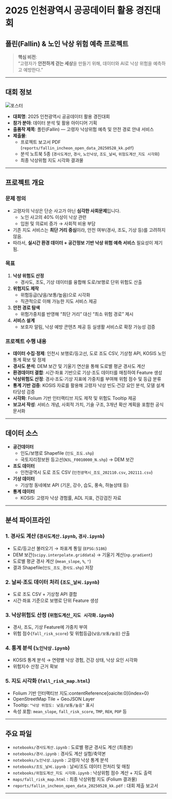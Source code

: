 # 2025 인천광역시 공공데이터 활용 경진대회
## 폴린(Fallin) & 노인 낙상 위험 예측 프로젝트
> **핵심 비전**:  
> “고령자가 **안전하게 걷는 세상**을 만들기 위해, 데이터와 AI로 낙상 위험을 예측하고 예방한다.”

---

## 대회 정보

![포스터](https://cdn.welfarehello.com/naver-blog/production/incheontogi/2025-04/223832878379/incheontogi_223832878379_1.png?f=webp&q=80&w=800)

- **대회명**: 2025 인천광역시 공공데이터 활용 경진대회  
- **참가 분야**: 데이터 분석 및 활용 아이디어 기획  
- **출품작 제목**: 폴린(Fallin) — 고령자 낙상위험 예측 및 안전 경로 안내 서비스  
- **제출물**:  
  - 프로젝트 보고서 PDF (`reports/fallin_incheon_open_data_20250528_kk.pdf`)  
  - 분석 노트북 5종 (`경사도계산`, `경사`, `노인낙상`, `조도_날씨`, `위험도계산_지도 시각화`)  
  - 최종 낙상위험 지도 시각화 결과물

---

## 프로젝트 개요

### 문제 정의
- 고령자의 낙상은 단순 사고가 아닌 **심각한 사회문제**입니다.  
  - 노인 사고의 40% 이상이 낙상 관련  
  - 입원 및 의료비 증가 → 사회적 비용 부담  
- 기존 지도 서비스는 **최단 거리 중심**이라, 안전 여부(경사, 조도, 기상 등)를 고려하지 않음.  
- 따라서, **실시간 환경 데이터 + 공간정보 기반 낙상 위험 예측 서비스** 필요성이 제기됨.

### 목표
1. **낙상 위험도 산정**  
   - 경사도, 조도, 기상 데이터를 융합해 도로/보행로 단위 위험도 산출  
2. **위험지도 제작**  
   - 위험등급(낮음/보통/높음)으로 시각화  
   - 직관적으로 이해 가능한 지도 서비스 제공  
3. **안전 경로 탐색**  
   - 위험가중치를 반영해 “최단 거리” 대신 “최소 위험 경로” 제시  
4. **서비스 설계**  
   - 보호자 알림, 낙상 예방 콘텐츠 제공 등 실생활 서비스로 확장 가능성 검증  

### 프로젝트 수행 내용
- **데이터 수집·정제**: 인천시 보행로/등고선, 도로 조도 CSV, 기상청 API, KOSIS 노인 통계 확보 및 정제  
- **경사도 분석**: DEM 보간 및 기울기 연산을 통해 도로별 평균 경사도 계산  
- **환경데이터 결합**: 시간·좌표 기반으로 기상·조도 데이터를 매칭하여 Feature 생성  
- **낙상위험도 산정**: 경사·조도·기상 지표에 가중치를 부여해 위험 점수 및 등급 분류  
- **통계 기반 검증**: KOSIS 자료를 활용해 고령자 낙상 빈도·건강 요인 분석, 모델 설계 타당성 검증  
- **시각화**: Folium 기반 인터랙티브 지도 제작 및 위험도 Tooltip 제공  
- **보고서 작성**: 서비스 개념, 사회적 가치, 기술 구조, 3개년 확산 계획을 포함한 공식 문서화  

---

##  데이터 소스

- **공간데이터**
  - 인도/보행로 Shapefile (`인도_조도.shp`)  
  - 국토지리정보원 등고선(`N3L_F0010000_N.shp`) → DEM 보간  
- **조도 데이터**
  - 인천광역시 도로 조도 CSV (`인천광역시_조도_202110.csv`, `202111.csv`)  
- **기상 데이터**
  - 기상청 동네예보 API (기온, 강수, 습도, 풍속, 하늘상태 등)  
- **통계 데이터**
  - KOSIS: 고령자 낙상 경험률, ADL 지표, 건강검진 자료  

---

##  분석 파이프라인

### 1. 경사도 계산 (`경사도계산.ipynb`, `경사.ipynb`)
- 도로/등고선 불러오기 → 좌표계 통일 (`EPSG:5186`)  
- DEM 보간(`scipy.interpolate.griddata`) → 기울기 계산(`np.gradient`)  
- 도로별 평균 경사 계산 (`mean_slope`, `%`, `°`)  
- 결과 Shapefile(`인도_조도_경사도.shp`) 저장  

### 2. 날씨·조도 데이터 처리 (`조도_날씨.ipynb`)
- 도로 조도 CSV + 기상청 API 결합  
- 시간·좌표 기준으로 보행로 단위 Feature 생성  

### 3. 낙상위험도 산정 (`위험도계산_지도 시각화.ipynb`)
- 경사, 조도, 기상 Feature에 가중치 부여  
- 위험 점수(`fall_risk_score`) 및 위험등급(`낮음/보통/높음`) 산출  

### 4. 통계 분석 (`노인낙상.ipynb`)
- KOSIS 통계 분석 → 연령별 낙상 경험, 건강 상태, 낙상 요인 시각화  
- 위험지수 산정 근거 확보  

### 5. 지도 시각화 (`fall_risk_map.html`)
- Folium 기반 인터랙티브 지도:contentReference[oaicite:0]{index=0}  
- OpenStreetMap Tile + GeoJSON Layer  
- Tooltip: `"낙상 위험도: 낮음/보통/높음"` 표시  
- 속성 포함: `mean_slope`, `fall_risk_score`, `TMP`, `REH`, `POP` 등  

---

## 주요 파일

- `notebooks/경사도계산.ipynb` : 도로별 평균 경사도 계산 (최종본)  
- `notebooks/경사.ipynb` : 경사도 계산 실험/축약본  
- `notebooks/노인낙상.ipynb` : 고령자 낙상 통계 분석  
- `notebooks/조도_날씨.ipynb` : 날씨/조도 데이터 전처리 및 매칭  
- `notebooks/위험도계산_지도 시각화.ipynb` : 낙상위험 점수 계산 + 지도 출력  
- `maps/fall_risk_map.html` : 최종 낙상위험 지도 (Folium 결과물)  
- `reports/fallin_incheon_open_data_20250528_kk.pdf` : 대회 제출 보고서  

---
